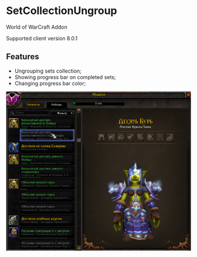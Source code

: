 # SetCollectionUngroup
World of WarCraft Addon

Supported client version 8.0.1

Features
---

* Ungrouping sets collection;
* Showing progress bar on completed sets;
* Changing progress bar color;

![demo_preview](./preview.png)
